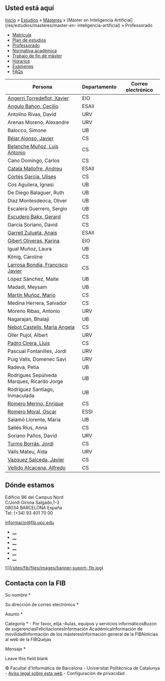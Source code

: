 ## Usted está aquí

[Inicio](/es) » [Estudios](/es/estudios) » [Másteres](/es/estudios/masteres) »
[Máster en Inteligencia Artificial](/es/estudios/masteres/master-en-
inteligencia-artificial) » Professorado

  * [Matrícula](/es/estudios/masteres/master-en-inteligencia-artificial/matricula)
  * [Plan de estudios](/es/estudios/masteres/master-en-inteligencia-artificial/plan-de-estudios)
  * [Professorado](/es/estudios/masteres/master-en-inteligencia-artificial/profesorado)
  * [Normativa académica](/es/estudios/masteres/master-en-inteligencia-artificial/normativa-academica)
  * [Trabajo de fin de máster](/es/estudios/masteres/master-en-inteligencia-artificial/trabajo-de-fin-de-master)
  * [Horarios](/es/estudios/masteres/master-en-inteligencia-artificial/horarios)
  * [Exámenes](/es/estudios/masteres/master-en-inteligencia-artificial/examenes)
  * [FAQs](/es/estudios/masteres/master-en-inteligencia-artificial/faqs)

Persona | Departamento | Correo electrónico  
---|---|---  
[Angerri Torredeflot, Xavier](https://futur.upc.edu/1164249) | EIO |   
[Angulo Bahon, Cecilio](https://futur.upc.edu/1003027) | ESAII |   
Antolino Rivas, David | URV |   
Arenas Moreno, Alexandre | URV |   
Balocco, Simone | UB |   
[Béjar Alonso, Javier](https://futur.upc.edu/1001970) | CS |   
[Belanche Muñoz, Luis Antonio](https://futur.upc.edu/1001980) | CS |   
Cano Domingo, Carlos | CS |   
[Catala Mallofre, Andreu](https://futur.upc.edu/1000231) | ESAII |   
[Cortés García, Ulises](https://futur.upc.edu/1000994) | CS |   
Cos Aguilera, Ignasi | UB |   
De Diego Balaguer, Ruth | UB |   
Díaz Montesdeoca, Oliver | UB |   
Escalera Guerrero, Sergio | UB |   
[Escudero Bakx, Gerard](https://futur.upc.edu/1003059) | CS |   
Garcia Soriano, David | CS |   
[Garrell Zulueta, Anais](https://futur.upc.edu/1109787) | ESAII |   
[Gibert Oliveras, Karina](https://futur.upc.edu/1001991) | EIO |   
Igual Muñoz, Laura | UB |   
König, Caroline | CS |   
[Larrosa Bondia, Francisco Javier](https://futur.upc.edu/1002491) | CS |   
López Sánchez, Maite | UB |   
Madadi, Meysam | UB |   
[Martín Muñoz, Mario](https://futur.upc.edu/1001992) | CS |   
Medina Herrera, Salvador | CS |   
Moreno Ribas, Antonio | URV |   
Nagarajan, Bhalaji | UB |   
[Nebot Castells, Maria Angela](https://futur.upc.edu/1002336) | CS |   
Oller Pujol, Albert | URV |   
[Padro Cirera, Lluis](https://futur.upc.edu/1002187) | CS |   
Pascual Fontanilles, Jordi | URV |   
Puig Valls, Domenec Savi | URV |   
Radeva, Petia | UB |   
Rodrigues Sepúlveda Marques, Ricardo Jorge | UB |   
Rodríguez Santiago, Inmaculada | UB |   
[Romero Merino, Enrique](https://futur.upc.edu/1002786) | CS |   
[Romero Moral, Oscar](https://futur.upc.edu/1004787) | ESSI |   
Salamó Llorente, Maria | UB |   
Sallés Rius, Anna | CS |   
Soriano Paños, David | URV |   
[Turmo Borrás, Jordi](https://futur.upc.edu/1002756) | CS |   
Valls Mateu, Aïda | URV |   
[Vazquez Salceda, Javier](https://futur.upc.edu/1003449) | CS |   
[Vellido Alcacena, Alfredo](https://futur.upc.edu/1004229) | CS |   
  
## Dónde estamos

Edificio B6 del Campus Nord  
C/Jordi Girona Salgado,1-3  
08034 BARCELONA España  
Tel: (+34) 93 401 70 00

[informacio@fib.upc.edu](mailto:informacio@fib.upc.edu)

  * [__](/es/noticies/rss.rss)
  * [__](https://www.facebook.com/fib.upc)
  * [__](https://twitter.com/fib_upc)
  * [__](https://www.flickr.com/photos/fib-upc/albums)
  * [__](https://www.youtube.com/user/mediafib)
  * [__](https://www.instagram.com/fib.upc/)

[![](/sites/fib/files/images/banner-suport-
fib.jpg)](http://suport.fib.upc.edu)

## Contacta con la FIB

Su nombre *

Su dirección de correo electrónico *

Asunto *

Categoría * \- Por favor, elija -Aulas, equipos y servicios informáticosBuzon
de sugerenciasFelicitacionesInformación AcadémicaInformación de
movilidadInformación de los másteresInformación general de la FIBNoticias al
web de la FIBQuejas

Mensaje *

Leave this field blank

© Facultat d'Informàtica de Barcelona - Universitat Politècnica de Catalunya -
[Avíso legal sobre esta web](/es/aviso-legal-sobre-esta-web) \- Configuración
de privacidad

